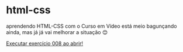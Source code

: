 # html-css
 aprendendo HTML-CSS com o Curso em Vídeo
 está meio bagunçando ainda, mas já já vai melhorar a situação &#x1F60A;

 <a href="https://thomas-paz.github.io/html-css/exercicios/ex008/index.html">Executar exercício 008 ao abrir!</a>
